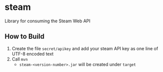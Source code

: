 # steam

Library for consuming the Steam Web API

## How to Build

1.  Create the file `secret/apikey` and add your steam API key as one line of UTF-8 encoded text
2.  Call `mvn`
    -   `steam-<version-number>.jar` will be created under `target`
